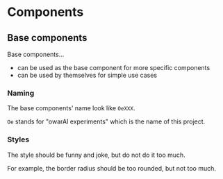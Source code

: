 # Components

## Base components

Base components...

- can be used as the base component for more specific components
- can be used by themselves for simple use cases

### Naming

The base components' name look like `OeXXX`.

`Oe` stands for "owarAI experiments" which is the name of this project.

### Styles

The style should be funny and joke, but do not do it too much.

For example, the border radius should be too rounded, but not too much.
